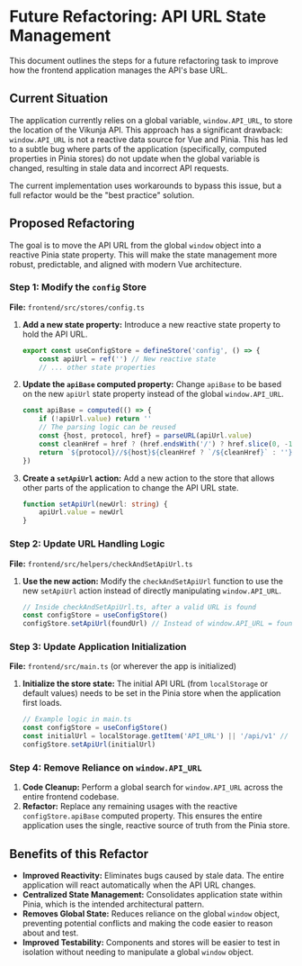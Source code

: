 # Future Refactoring: API URL State Management

This document outlines the steps for a future refactoring task to improve how the frontend application manages the API's base URL.

## Current Situation

The application currently relies on a global variable, `window.API_URL`, to store the location of the Vikunja API. This approach has a significant drawback: `window.API_URL` is not a reactive data source for Vue and Pinia. This has led to a subtle bug where parts of the application (specifically, computed properties in Pinia stores) do not update when the global variable is changed, resulting in stale data and incorrect API requests.

The current implementation uses workarounds to bypass this issue, but a full refactor would be the "best practice" solution.

## Proposed Refactoring

The goal is to move the API URL from the global `window` object into a reactive Pinia state property. This will make the state management more robust, predictable, and aligned with modern Vue architecture.

### Step 1: Modify the `config` Store

**File:** `frontend/src/stores/config.ts`

1.  **Add a new state property:** Introduce a new reactive state property to hold the API URL.
    ```typescript
    export const useConfigStore = defineStore('config', () => {
        const apiUrl = ref('') // New reactive state
        // ... other state properties
    ```

2.  **Update the `apiBase` computed property:** Change `apiBase` to be based on the new `apiUrl` state property instead of the global `window.API_URL`.
    ```typescript
    const apiBase = computed(() => {
        if (!apiUrl.value) return ''
        // The parsing logic can be reused
        const {host, protocol, href} = parseURL(apiUrl.value)
        const cleanHref = href ? (href.endsWith('/') ? href.slice(0, -1) : href) : ''
		return `${protocol}//${host}${cleanHref ? `/${cleanHref}` : ''}`
    })
    ```

3.  **Create a `setApiUrl` action:** Add a new action to the store that allows other parts of the application to change the API URL state.
    ```typescript
    function setApiUrl(newUrl: string) {
        apiUrl.value = newUrl
    }
    ```

### Step 2: Update URL Handling Logic

**File:** `frontend/src/helpers/checkAndSetApiUrl.ts`

1.  **Use the new action:** Modify the `checkAndSetApiUrl` function to use the new `setApiUrl` action instead of directly manipulating `window.API_URL`.
    ```typescript
    // Inside checkAndSetApiUrl.ts, after a valid URL is found
    const configStore = useConfigStore()
    configStore.setApiUrl(foundUrl) // Instead of window.API_URL = foundUrl
    ```

### Step 3: Update Application Initialization

**File:** `frontend/src/main.ts` (or wherever the app is initialized)

1.  **Initialize the store state:** The initial API URL (from `localStorage` or default values) needs to be set in the Pinia store when the application first loads.
    ```typescript
    // Example logic in main.ts
    const configStore = useConfigStore()
    const initialUrl = localStorage.getItem('API_URL') || '/api/v1' // Or other default
    configStore.setApiUrl(initialUrl)
    ```

### Step 4: Remove Reliance on `window.API_URL`

1.  **Code Cleanup:** Perform a global search for `window.API_URL` across the entire frontend codebase.
2.  **Refactor:** Replace any remaining usages with the reactive `configStore.apiBase` computed property. This ensures the entire application uses the single, reactive source of truth from the Pinia store.

## Benefits of this Refactor

- **Improved Reactivity:** Eliminates bugs caused by stale data. The entire application will react automatically when the API URL changes.
- **Centralized State Management:** Consolidates application state within Pinia, which is the intended architectural pattern.
- **Removes Global State:** Reduces reliance on the global `window` object, preventing potential conflicts and making the code easier to reason about and test.
- **Improved Testability:** Components and stores will be easier to test in isolation without needing to manipulate a global `window` object.
